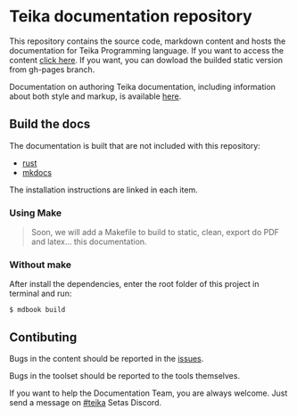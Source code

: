 # Teika documentation repository

This repository contains the source code, markdown content and hosts the documentation for Teika Programming language. If you want to access the content [click here](#). If you want, you can dowload the builded static version from gh-pages branch.

Documentation on authoring Teika documentation, including information about both style and markup, is available [here](#).

## Build the docs

The documentation is built that are not included with this repository:
- [rust](https://www.rust-lang.org/tools/install)
- [mkdocs](https://rust-lang.github.io/mdBook/guide/installation.html)

The installation instructions are linked in each item.

### Using Make

> Soon, we will add a Makefile to build to static, clean, export do PDF and latex... this documentation.

### Without make

After install the dependencies, enter the root folder of this project in terminal and run:
```
$ mdbook build
```

## Contibuting

Bugs in the content should be reported in the [issues](#).

Bugs in the toolset should be reported to the tools themselves.

If you want to help the Documentation Team, you are always welcome. Just send a message on [#teika](https://discord.com/channels/904815072906448896/1043897782479626321) Setas Discord.
